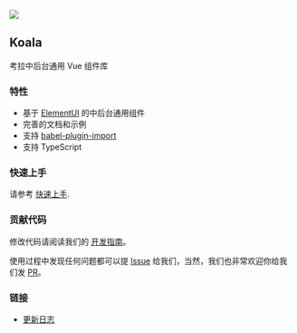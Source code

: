 <div class="van-doc-intro">
  <br>
  <img class="van-doc-intro__logo" src="//img.yzcdn.cn/public_files/2017/12/18/fd78cf6bb5d12e2a119d0576bedfd230.png">
  <h2>Koala</h2>
  <p>考拉中后台通用 Vue 组件库</p>
</div>
 
### 特性

* 基于 [ElementUI](https://github.com/ElemeFE/element) 的中后台通用组件
* 完善的文档和示例
* 支持 [babel-plugin-import](https://github.com/ant-design/babel-plugin-import)
* 支持 TypeScript

### 快速上手

请参考 [快速上手](#/quickstart).

### 贡献代码

修改代码请阅读我们的 [开发指南](https://github.com/youzan/vant/blob/dev/.github/CONTRIBUTING.zh-CN.md)。

使用过程中发现任何问题都可以提 [Issue](https://github.com/youzan/vant/issues) 给我们，当然，我们也非常欢迎你给我们发 [PR](https://github.com/youzan/vant/pulls)。

### 链接

* [更新日志](#/changelog)
